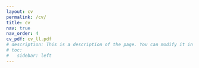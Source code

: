 ```yaml
---
layout: cv
permalink: /cv/
title: cv
nav: true
nav_order: 4
cv_pdf: cv_ll.pdf
# description: This is a description of the page. You can modify it in '_pages/cv.md'. You can also change or remove the top pdf download button.
# toc:
#   sidebar: left
---
```

